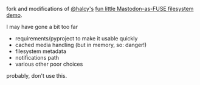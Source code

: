 fork and modifications of [@halcy's](https://icosahedron.website/@halcy/114162499329644711) [fun little Mastodon-as-FUSE filesystem demo](https://gist.github.com/halcy/b4f455ef05c4c36906107e9367b8dd63).

I may have gone a bit too far
- requirements/pyproject to make it usable quickly
- cached media handling (but in memory, so: danger!)
- filesystem metadata
- notifications path
- various other poor choices

probably, don't use this.
